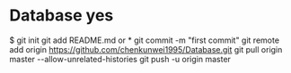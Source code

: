 # Database yes

$
git init
git add README.md or *
git commit -m "first commit"
git remote add origin https://github.com/chenkunwei1995/Database.git
git pull origin master --allow-unrelated-histories
git push -u origin master

